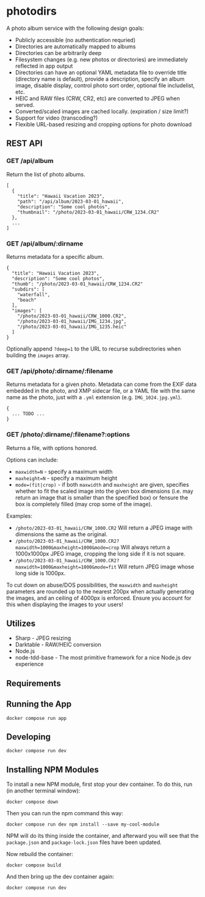 # photodirs

A photo album service with the following design goals:

* Publicly accessible (no authentication requried)
* Directories are automatically mapped to albums
* Directories can be arbitrarily deep
* Filesystem changes (e.g. new photos or directories) are immediately reflected
in app output
* Directories can have an optional YAML metadata file to override title
(directory name is default), provide a description, specify an album image,
    disable display, control photo sort order, optional file includelist, etc.
* HEIC and RAW files (CRW, CR2, etc) are converted to JPEG when served.
* Converted/scaled images are cached locally. (expiration / size limit?)
* Support for video (transcoding?)
* Flexible URL-based resizing and cropping options for photo download

## REST API

### GET /api/album
Return the list of photo albums.
```
[
  { 
    "title": "Hawaii Vacation 2023",
    "path": "/api/album/2023-03-01_hawaii",
    "description": "Some cool photos",
    "thumbnail": "/photo/2023-03-01_hawaii/CRW_1234.CR2"
  },
  ...
]
```

### GET /api/album/:dirname
Returns metadata for a specific album.
```
{
  "title": "Hawaii Vacation 2023",
  "description": "Some cool photos",
  "thumb": "/photo/2023-03-01_hawaii/CRW_1234.CR2"
  "subdirs": [
    "waterfall",
    "beach"
  ],
  "images": [
    "/photo/2023-03-01_hawaii/CRW_1000.CR2",
    "/photo/2023-03-01_hawaii/IMG_1234.jpg",
    "/photo/2023-03-01_hawaii/IMG_1235.heic"
  ]
}
```

Optionally append `?deep=1` to the URL to recurse subdirectories when building the `images`
array.

### GET /api/photo/:dirname/:filename
Returns metadata for a given photo. Metadata can come from the EXIF data
embedded in the photo, and XMP sidecar file, or a YAML file with the same name
as the photo, just with a `.yml` extension (e.g. `IMG_1024.jpg.yml`).

```
{
  ... TODO ...
}
```

### GET /photo/:dirname/:filename?:options
Returns a file, with options honored.

Options can include:
* `maxwidth=N` - specify a maximum width
* `maxheight=N` - specify a maximum height
* `mode=(fit|crop)` - if both `maxwidth` and `maxheight` are given, specifies
whether to fit the scaled image into the given box dimensions (i.e. may return
  an image that is smaller than the specified box) or fensure the box is
completely filled (may crop some of the image).

Examples:
* `/photo/2023-03-01_hawaii/CRW_1000.CR2` Will return a JPEG image with
dimensions the same as the original.
* `/photo/2023-03-01_hawaii/CRW_1000.CR2?maxwidth=1000&maxheight=1000&mode=crop`
Will always return a 1000x1000px JPEG image, cropping the long side if it is not
square.
* `/photo/2023-03-01_hawaii/CRW_1000.CR2?maxwidth=1000&maxheight=1000&mode=fit`
Will return JPEG image whose long side is 1000px.

To cut down on abuse/DOS possibilities, the `maxwidth` and `maxheight` parameters are
rounded up to the nearest 200px when actually generating the images, and an
ceiling of 4000px is enforced. Ensure you account for this when displaying the
images to your users!

## Utilizes
* Sharp - JPEG resizing
* Darktable - RAW/HEIC conversion
* Node.js
* node-tdd-base - The most primitive framework for a nice Node.js dev experience

## Requirements

## Running the App
```
docker compose run app
```

## Developing
```
docker compose run dev
```

## Installing NPM Modules

To install a new NPM module, first stop your dev container. To do this, run (in another terminal window):
```
docker compose down
```
Then you can run the npm command this way:
```
docker compose run dev npm install --save my-cool-module
```
NPM will do its thing inside the container, and afterward you will see that the `package.json` and `package-lock.json` files have been updated.

Now rebuild the container:
```
docker compose build
```
And then bring up the dev container again:
```
docker compose run dev
```
